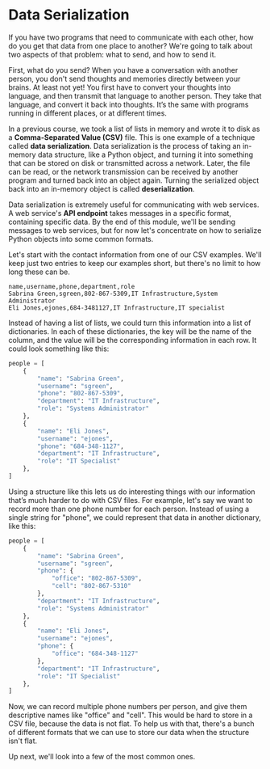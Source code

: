 # Data Serialization

If you have two programs that need to communicate with each other, how do you get that data from one place to another? We're going to talk about two aspects of that problem: what to send, and how to send it.

First, what do you send? When you have a conversation with another person, you don't send thoughts and memories directly between your brains. At least not yet! You first have to convert your thoughts into language, and then transmit that language to another person. They take that language, and convert it back into thoughts. It’s the same with programs running in different places, or at different times.

In a previous course, we took a list of lists in memory and wrote it to disk as a **Comma-Separated Value (CSV)** file. This is one example of a technique called **data serialization**. Data serialization is the process of taking an in-memory data structure, like a Python object, and turning it into something that can be stored on disk or transmitted across a network. Later, the file can be read, or the network transmission can be received by another program and turned back into an object again. Turning the serialized object back into an in-memory object is called **deserialization**.

Data serialization is extremely useful for communicating with web services. A web service's **API endpoint** takes messages in a specific format, containing specific data. By the end of this module, we'll be sending messages to web services, but for now let's concentrate on how to serialize Python objects into some common formats.

Let's start with the contact information from one of our CSV examples. We'll keep just two entries to keep our examples short, but there's no limit to how long these can be.

```
name,username,phone,department,role
Sabrina Green,sgreen,802-867-5309,IT Infrastructure,System Administrator
Eli Jones,ejones,684-3481127,IT Infrastructure,IT specialist
```

Instead of having a list of lists, we could turn this information into a list of dictionaries. In each of these dictionaries, the key will be the name of the column, and the value will be the corresponding information in each row.  It could look something like this:  

```python
people = [
    {
        "name": "Sabrina Green",
        "username": "sgreen",
        "phone": "802-867-5309",
        "department": "IT Infrastructure",
        "role": "Systems Administrator"
    },
    {
        "name": "Eli Jones",
        "username": "ejones",
        "phone": "684-348-1127",
        "department": "IT Infrastructure",
        "role": "IT Specialist"
    },
]
```

Using a structure like this lets us do interesting things with our information that’s much harder to do with CSV files. For example, let's say we want to record more than one phone number for each person. Instead of using a single string for "phone", we could represent that data in another dictionary, like this:  

```python
people = [
    {
        "name": "Sabrina Green",
        "username": "sgreen",
        "phone": {
            "office": "802-867-5309",
            "cell": "802-867-5310"
        },
        "department": "IT Infrastructure",
        "role": "Systems Administrator"
    },
    {
        "name": "Eli Jones",
        "username": "ejones",
        "phone": {
            "office": "684-348-1127"
        },
        "department": "IT Infrastructure",
        "role": "IT Specialist"
    },
]
```

Now, we can record multiple phone numbers per person, and give them descriptive names like "office" and "cell". This would be hard to store in a CSV file, because the data is not flat. To help us with that, there's a bunch of different formats that we can use to store our data when the structure isn't flat.

Up next, we'll look into a few of the most common ones.